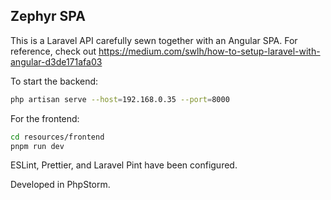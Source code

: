 ## Zephyr SPA

This is a Laravel API carefully sewn together with an Angular SPA. For reference, check
out https://medium.com/swlh/how-to-setup-laravel-with-angular-d3de171afa03

To start the backend:

```bash
php artisan serve --host=192.168.0.35 --port=8000
```

For the frontend:

```bash
cd resources/frontend
pnpm run dev
```

ESLint, Prettier, and Laravel Pint have been configured.

Developed in PhpStorm.
